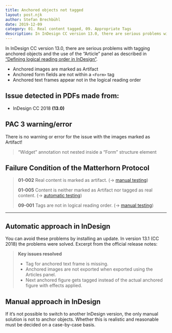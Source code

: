 ```yaml
---
title: Anchored objects not tagged
layout: post.njk
author: Stefan Brechbühl
date: 2019-12-09
category: 01. Real content tagged, 09. Appropriate Tags
description: In InDesign CC version 13.0, there are serious problems with tagging anchored objects and the use of the “Article” panel as described in “Defining logical reading order in InDesign”.
---
```


In InDesign CC version 13.0, there are serious problems with tagging anchored objects and the use of the “Article” panel as described in [“Defining logical reading order in InDesign”](/basics/indesign/defining-logical-reading-order-in-indesign/).

- Anchored images are marked as Artifact
- Anchored form fields are not within a `<Form>` tag
- Anchored text frames appear not in the logical reading order

## Issue detected in PDFs made from:

- InDesign CC 2018 **(13.0)**

## PAC 3 warning/error

There is no warning or error for the issue with the images marked as Artifact!

> “Widget” annotation not nested inside a “Form” structure element

## Failure Condition of the Matterhorn Protocol

> **01-002** Real content is marked as artifact. (→ [manual testing](/glossary/#manual-testing))
>
> **01-005** Content is neither marked as Artifact nor tagged as real content. (→ [automatic testing](/glossary/#automatic-testing))
>
> **09-001** Tags are not in logical reading order. (→ [manual testing](/glossary/#manual-testing))

---

## Automatic approach in InDesign

You can avoid these problems by installing an update. In version 13.1 (CC 2018) the problems were solved. Excerpt from the official release notes:

> **Key issues resolved**
>
> - Tag for anchored text frame is missing.
> - Anchored images are not exported when exported using the Articles panel.
> - Next anchored figure gets tagged instead of the actual anchored figure with effects applied.

## Manual approach in InDesign

If it’s not possible to switch to another InDesign version, the only manual solution is not to anchor objects. Whether this is realistic and reasonable must be decided on a case-by-case basis.
